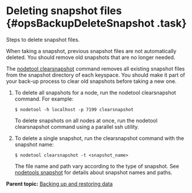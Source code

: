 # Deleting snapshot files {#opsBackupDeleteSnapshot .task}

Steps to delete snapshot files.

When taking a snapshot, previous snapshot files are not automatically deleted. You should remove old snapshots that are no longer needed.

The [nodetool clearsnapshot](../tools/toolsClearSnapShot.md) command removes all existing snapshot files from the snapshot directory of each keyspace. You should make it part of your back-up process to clear old snapshots before taking a new one.

1.  To delete all snapshots for a node, run the nodetool clearsnapshot command. For example:

    ```
    $ nodetool -h localhost -p 7199 clearsnapshot
    ```

    To delete snapshots on all nodes at once, run the nodetool clearsnapshot command using a parallel ssh utility.

2.  To delete a single snapshot, run the clearsnapshot command with the snapshot name:

    ```
    $ nodetool clearsnapshot -t <snapshot_name>
    ```

    The file name and path vary according to the type of snapshot. See [nodetools snapshot](../tools/toolsSnapShot.md) for details about snapshot names and paths.


**Parent topic:** [Backing up and restoring data](../../cassandra/operations/opsBackupRestore.md)

